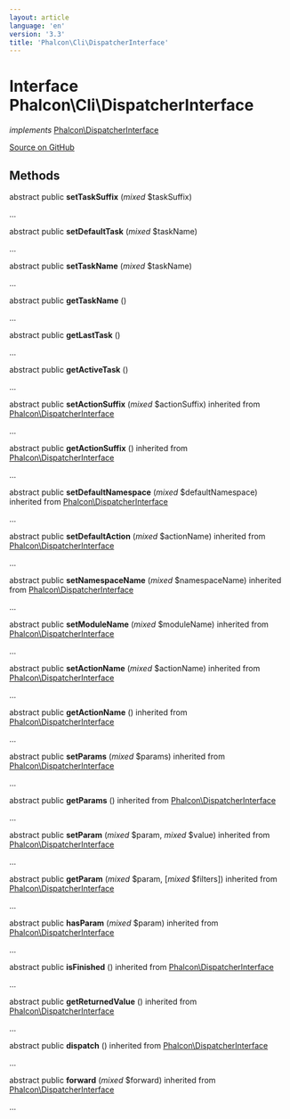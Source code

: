```yaml
---
layout: article
language: 'en'
version: '3.3'
title: 'Phalcon\Cli\DispatcherInterface'
---
```

# Interface **Phalcon\Cli\DispatcherInterface**

*implements* [Phalcon\DispatcherInterface](/3.3/en/api/Phalcon_DispatcherInterface)

<a href="https://github.com/phalcon/cphalcon/tree/v3.3.0/phalcon/cli/dispatcherinterface.zep" class="btn btn-default btn-sm">Source on GitHub</a>

## Methods
abstract public  **setTaskSuffix** (*mixed* $taskSuffix)

...


abstract public  **setDefaultTask** (*mixed* $taskName)

...


abstract public  **setTaskName** (*mixed* $taskName)

...


abstract public  **getTaskName** ()

...


abstract public  **getLastTask** ()

...


abstract public  **getActiveTask** ()

...


abstract public  **setActionSuffix** (*mixed* $actionSuffix) inherited from [Phalcon\DispatcherInterface](/3.3/en/api/Phalcon_DispatcherInterface)

...


abstract public  **getActionSuffix** () inherited from [Phalcon\DispatcherInterface](/3.3/en/api/Phalcon_DispatcherInterface)

...


abstract public  **setDefaultNamespace** (*mixed* $defaultNamespace) inherited from [Phalcon\DispatcherInterface](/3.3/en/api/Phalcon_DispatcherInterface)

...


abstract public  **setDefaultAction** (*mixed* $actionName) inherited from [Phalcon\DispatcherInterface](/3.3/en/api/Phalcon_DispatcherInterface)

...


abstract public  **setNamespaceName** (*mixed* $namespaceName) inherited from [Phalcon\DispatcherInterface](/3.3/en/api/Phalcon_DispatcherInterface)

...


abstract public  **setModuleName** (*mixed* $moduleName) inherited from [Phalcon\DispatcherInterface](/3.3/en/api/Phalcon_DispatcherInterface)

...


abstract public  **setActionName** (*mixed* $actionName) inherited from [Phalcon\DispatcherInterface](/3.3/en/api/Phalcon_DispatcherInterface)

...


abstract public  **getActionName** () inherited from [Phalcon\DispatcherInterface](/3.3/en/api/Phalcon_DispatcherInterface)

...


abstract public  **setParams** (*mixed* $params) inherited from [Phalcon\DispatcherInterface](/3.3/en/api/Phalcon_DispatcherInterface)

...


abstract public  **getParams** () inherited from [Phalcon\DispatcherInterface](/3.3/en/api/Phalcon_DispatcherInterface)

...


abstract public  **setParam** (*mixed* $param, *mixed* $value) inherited from [Phalcon\DispatcherInterface](/3.3/en/api/Phalcon_DispatcherInterface)

...


abstract public  **getParam** (*mixed* $param, [*mixed* $filters]) inherited from [Phalcon\DispatcherInterface](/3.3/en/api/Phalcon_DispatcherInterface)

...


abstract public  **hasParam** (*mixed* $param) inherited from [Phalcon\DispatcherInterface](/3.3/en/api/Phalcon_DispatcherInterface)

...


abstract public  **isFinished** () inherited from [Phalcon\DispatcherInterface](/3.3/en/api/Phalcon_DispatcherInterface)

...


abstract public  **getReturnedValue** () inherited from [Phalcon\DispatcherInterface](/3.3/en/api/Phalcon_DispatcherInterface)

...


abstract public  **dispatch** () inherited from [Phalcon\DispatcherInterface](/3.3/en/api/Phalcon_DispatcherInterface)

...


abstract public  **forward** (*mixed* $forward) inherited from [Phalcon\DispatcherInterface](/3.3/en/api/Phalcon_DispatcherInterface)

...


